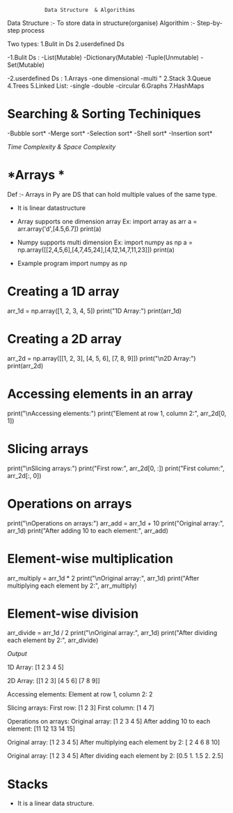                 Data Structure  & Algorithims

Data Structure :- To store data in structure(organise)
Algorithim :- Step-by-step process

Two types:
  1.Bulit in Ds
  2.userdefined Ds

-1.Bulit Ds :
   -List(Mutable)
   -Dictionary(Mutable)
   -Tuple(Unmutable)
   -Set(Mutable)

-2.userdefined Ds :
   1.Arrays
       -one dimensional
       -multi   "
   2.Stack
   3.Queue
   4.Trees
   5.Linked List:
        -single
        -double
        -circular
   6.Graphs
   7.HashMaps

# Searching & Sorting Techiniques
 -Bubble sort*
 -Merge sort*
 -Selection sort*
 -Shell sort*
 -Insertion sort*


*Time Complexity & Space Complexity*

# *Arrays *
Def :- Arrays in Py are DS that can hold multiple values of the same type.
* It is linear datastructure
* Array supports one dimension array
 Ex: import array  as arr
 a = arr.array('d',[4.5,6.7])
 print(a)
* Numpy supports multi dimension
 Ex: import numpy as np
  a = np.array([[2,4,5,6],[4,7,45,24],[4,12,14,7,11,23]])
  print(a)

* Example program
import numpy as np

# Creating a 1D array
arr_1d = np.array([1, 2, 3, 4, 5])
print("1D Array:")
print(arr_1d)

# Creating a 2D array
arr_2d = np.array([[1, 2, 3], [4, 5, 6], [7, 8, 9]])
print("\n2D Array:")
print(arr_2d)

# Accessing elements in an array
print("\nAccessing elements:")
print("Element at row 1, column 2:", arr_2d[0, 1])

# Slicing arrays
print("\nSlicing arrays:")
print("First row:", arr_2d[0, :])
print("First column:", arr_2d[:, 0])

# Operations on arrays
print("\nOperations on arrays:")
arr_add = arr_1d + 10
print("Original array:", arr_1d)
print("After adding 10 to each element:", arr_add)

# Element-wise multiplication
arr_multiply = arr_1d * 2
print("\nOriginal array:", arr_1d)
print("After multiplying each element by 2:", arr_multiply)

# Element-wise division
arr_divide = arr_1d / 2
print("\nOriginal array:", arr_1d)
print("After dividing each element by 2:", arr_divide)

*Output*

1D Array:
[1 2 3 4 5]

2D Array:
[[1 2 3]
 [4 5 6]
 [7 8 9]]

Accessing elements:
Element at row 1, column 2: 2

Slicing arrays:
First row: [1 2 3]
First column: [1 4 7]

Operations on arrays:
Original array: [1 2 3 4 5]
After adding 10 to each element: [11 12 13 14 15]

Original array: [1 2 3 4 5]
After multiplying each element by 2: [ 2  4  6  8 10]

Original array: [1 2 3 4 5]
After dividing each element by 2: [0.5 1.  1.5 2.  2.5]


# Stacks
  - It is a linear data structure.